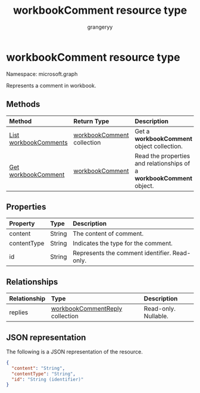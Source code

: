 ﻿---
title: "workbookComment resource type"
description: "Definition of workbookComment resource type"
localization_priority: Normal
author: "grangeryy"
ms.prod: "excel"
doc_type: "resourcePageType"
---

# workbookComment resource type

Namespace: microsoft.graph

Represents a comment in workbook.

## Methods

| Method                                                    | Return Type                                      | Description                                                            |
| :-------------------------------------------------------- | :----------------------------------------------- | :--------------------------------------------------------------------- |
| [List workbookComments](../api/workbook-list-comments.md) | [workbookComment](workbookComment.md) collection | Get a **workbookComment** object collection.                           |
| [Get workbookComment](../api/workbookcomment-get.md)      | [workbookComment](workbookcomment.md)            | Read the properties and relationships of a **workbookComment** object. |

## Properties

| Property    | Type   | Description                                   |
| :---------- | :----- | :-------------------------------------------- |
| content     | String | The content of comment.                       |
| contentType | String | Indicates the type for the comment.           |
| id          | String | Represents the comment identifier. Read-only. |

## Relationships

| Relationship | Type                                                       | Description          |
| :----------- | :--------------------------------------------------------- | :------------------- |
| replies      | [workbookCommentReply](workbookcommentreply.md) collection | Read-only. Nullable. |

## JSON representation

The following is a JSON representation of the resource.

<!-- {
  "blockType": "resource",
  "optionalProperties": [

  ],
  "@odata.type": "microsoft.graph.workbookComment",
  "baseType": "",
  "keyProperty": "id"
}-->

```json
{
  "content": "String",
  "contentType": "String",
  "id": "String (identifier)"
}
```

<!-- uuid: 16cd6b66-4b1a-43a1-adaf-3a886856ed98
2019-02-04 14:57:30 UTC -->

<!-- {
  "type": "#page.annotation",
  "description": "workbookComment resource",
  "keywords": "",
  "section": "documentation",
  "tocPath": ""
}-->
